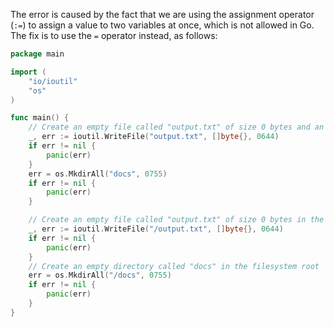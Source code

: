 The error is caused by the fact that we are using the assignment operator (`:=`) to assign a value to two variables at once, which is not allowed in Go. The fix is to use the `=` operator instead, as follows:
```go
package main

import (
	"io/ioutil"
	"os"
)

func main() {
	// Create an empty file called "output.txt" of size 0 bytes and an empty directory called "docs"
	_, err := ioutil.WriteFile("output.txt", []byte{}, 0644)
	if err != nil {
		panic(err)
	}
	err = os.MkdirAll("docs", 0755)
	if err != nil {
		panic(err)
	}

	// Create an empty file called "output.txt" of size 0 bytes in the filesystem root
	_, err := ioutil.WriteFile("/output.txt", []byte{}, 0644)
	if err != nil {
		panic(err)
	}
	// Create an empty directory called "docs" in the filesystem root
	err = os.MkdirAll("/docs", 0755)
	if err != nil {
		panic(err)
	}
}
```
